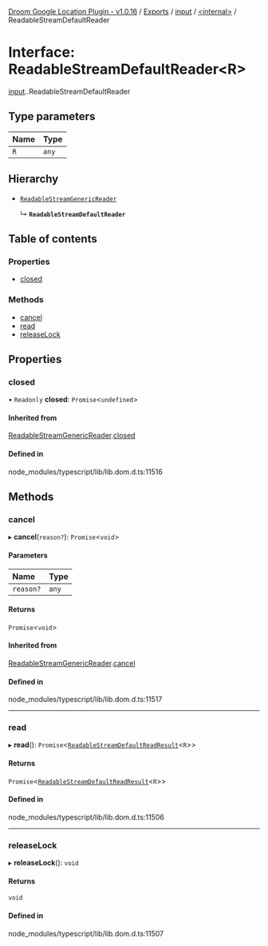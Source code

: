 [Droom Google Location Plugin - v1.0.16](../README.md) / [Exports](../modules.md) / [input](../modules/input.md) / [<internal\>](../modules/input._internal_.md) / ReadableStreamDefaultReader

# Interface: ReadableStreamDefaultReader<R\>

[input](../modules/input.md).[<internal>](../modules/input._internal_.md).ReadableStreamDefaultReader

## Type parameters

| Name | Type |
| :------ | :------ |
| `R` | `any` |

## Hierarchy

- [`ReadableStreamGenericReader`](input._internal_.ReadableStreamGenericReader.md)

  ↳ **`ReadableStreamDefaultReader`**

## Table of contents

### Properties

- [closed](input._internal_.ReadableStreamDefaultReader.md#closed)

### Methods

- [cancel](input._internal_.ReadableStreamDefaultReader.md#cancel)
- [read](input._internal_.ReadableStreamDefaultReader.md#read)
- [releaseLock](input._internal_.ReadableStreamDefaultReader.md#releaselock)

## Properties

### closed

• `Readonly` **closed**: `Promise`<`undefined`\>

#### Inherited from

[ReadableStreamGenericReader](input._internal_.ReadableStreamGenericReader.md).[closed](input._internal_.ReadableStreamGenericReader.md#closed)

#### Defined in

node_modules/typescript/lib/lib.dom.d.ts:11516

## Methods

### cancel

▸ **cancel**(`reason?`): `Promise`<`void`\>

#### Parameters

| Name | Type |
| :------ | :------ |
| `reason?` | `any` |

#### Returns

`Promise`<`void`\>

#### Inherited from

[ReadableStreamGenericReader](input._internal_.ReadableStreamGenericReader.md).[cancel](input._internal_.ReadableStreamGenericReader.md#cancel)

#### Defined in

node_modules/typescript/lib/lib.dom.d.ts:11517

___

### read

▸ **read**(): `Promise`<[`ReadableStreamDefaultReadResult`](../modules/input._internal_.md#readablestreamdefaultreadresult)<`R`\>\>

#### Returns

`Promise`<[`ReadableStreamDefaultReadResult`](../modules/input._internal_.md#readablestreamdefaultreadresult)<`R`\>\>

#### Defined in

node_modules/typescript/lib/lib.dom.d.ts:11506

___

### releaseLock

▸ **releaseLock**(): `void`

#### Returns

`void`

#### Defined in

node_modules/typescript/lib/lib.dom.d.ts:11507
